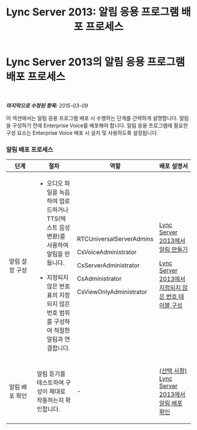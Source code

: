 ﻿---
title: 'Lync Server 2013: 알림 응용 프로그램 배포 프로세스'
TOCTitle: 알림 응용 프로그램 배포 프로세스
ms:assetid: 72c66249-c4ce-48ce-b1b9-90ebf77d7805
ms:mtpsurl: https://technet.microsoft.com/ko-kr/library/Gg398545(v=OCS.15)
ms:contentKeyID: 49304016
ms.date: 08/24/2015
mtps_version: v=OCS.15
ms.translationtype: HT
---

# Lync Server 2013의 알림 응용 프로그램 배포 프로세스

 

_**마지막으로 수정된 항목:** 2015-03-09_

이 섹션에서는 알림 응용 프로그램 배포 시 수행하는 단계를 간략하게 설명합니다. 알림을 구성하기 전에 Enterprise Voice를 배포해야 합니다. 알림 응용 프로그램에 필요한 구성 요소는 Enterprise Voice 배포 시 설치 및 사용하도록 설정됩니다.

### 알림 배포 프로세스

<table>
<colgroup>
<col style="width: 25%" />
<col style="width: 25%" />
<col style="width: 25%" />
<col style="width: 25%" />
</colgroup>
<thead>
<tr class="header">
<th>단계</th>
<th>절차</th>
<th>역할</th>
<th>배포 설명서</th>
</tr>
</thead>
<tbody>
<tr class="odd">
<td><p>알림 설정 구성</p></td>
<td><ul>
<li><p>오디오 파일을 녹음하여 업로드하거나 TTS(텍스트 음성 변환)를 사용하여 알림을 만듭니다.</p></li>
<li><p>지정되지 않은 번호 표의 지정되지 않은 번호 범위를 구성하여 적절한 알림과 연결합니다.</p></li>
</ul></td>
<td><p>RTCUniversalServerAdmins</p>
<p>CsVoiceAdministrator</p>
<p>CsServerAdministrator</p>
<p>CsAdministrator</p>
<p>CsViewOnlyAdministrator</p></td>
<td><p><a href="lync-server-2013-create-an-announcement.md">Lync Server 2013에서 알림 만들기</a></p>
<p><a href="lync-server-2013-configure-the-unassigned-number-table.md">Lync Server 2013에서 지정되지 않은 번호 테이블 구성</a></p></td>
</tr>
<tr class="even">
<td><p>알림 배포 확인</p></td>
<td><p>알림 듣기를 테스트하여 구성이 제대로 작동하는지 확인합니다.</p></td>
<td><p>-</p></td>
<td><p><a href="lync-server-2013-optional-verify-announcement-deployment.md">(선택 사항) Lync Server 2013에서 알림 배포 확인</a></p></td>
</tr>
</tbody>
</table>

